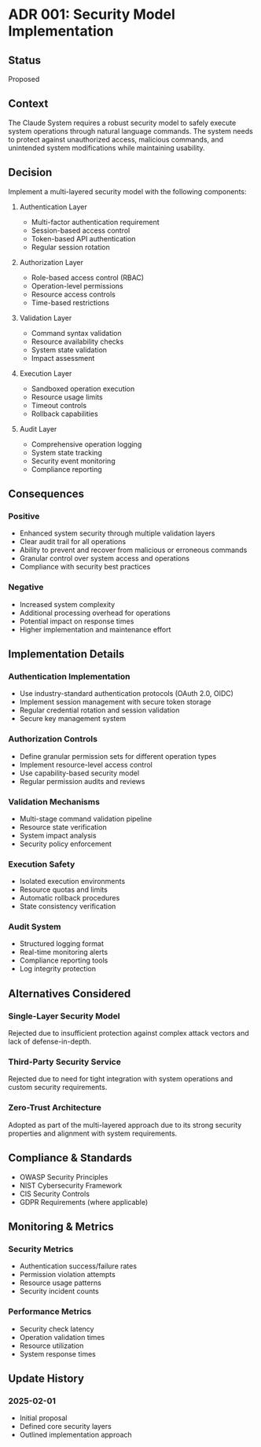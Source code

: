 # ADR 001: Security Model Implementation

## Status
Proposed

## Context
The Claude System requires a robust security model to safely execute system operations through natural language commands. The system needs to protect against unauthorized access, malicious commands, and unintended system modifications while maintaining usability.

## Decision
Implement a multi-layered security model with the following components:

1. Authentication Layer
   - Multi-factor authentication requirement
   - Session-based access control
   - Token-based API authentication
   - Regular session rotation

2. Authorization Layer
   - Role-based access control (RBAC)
   - Operation-level permissions
   - Resource access controls
   - Time-based restrictions

3. Validation Layer
   - Command syntax validation
   - Resource availability checks
   - System state validation
   - Impact assessment

4. Execution Layer
   - Sandboxed operation execution
   - Resource usage limits
   - Timeout controls
   - Rollback capabilities

5. Audit Layer
   - Comprehensive operation logging
   - System state tracking
   - Security event monitoring
   - Compliance reporting

## Consequences

### Positive
- Enhanced system security through multiple validation layers
- Clear audit trail for all operations
- Ability to prevent and recover from malicious or erroneous commands
- Granular control over system access and operations
- Compliance with security best practices

### Negative
- Increased system complexity
- Additional processing overhead for operations
- Potential impact on response times
- Higher implementation and maintenance effort

## Implementation Details

### Authentication Implementation
- Use industry-standard authentication protocols (OAuth 2.0, OIDC)
- Implement session management with secure token storage
- Regular credential rotation and session validation
- Secure key management system

### Authorization Controls
- Define granular permission sets for different operation types
- Implement resource-level access control
- Use capability-based security model
- Regular permission audits and reviews

### Validation Mechanisms
- Multi-stage command validation pipeline
- Resource state verification
- System impact analysis
- Security policy enforcement

### Execution Safety
- Isolated execution environments
- Resource quotas and limits
- Automatic rollback procedures
- State consistency verification

### Audit System
- Structured logging format
- Real-time monitoring alerts
- Compliance reporting tools
- Log integrity protection

## Alternatives Considered

### Single-Layer Security Model
Rejected due to insufficient protection against complex attack vectors and lack of defense-in-depth.

### Third-Party Security Service
Rejected due to need for tight integration with system operations and custom security requirements.

### Zero-Trust Architecture
Adopted as part of the multi-layered approach due to its strong security properties and alignment with system requirements.

## Compliance & Standards

- OWASP Security Principles
- NIST Cybersecurity Framework
- CIS Security Controls
- GDPR Requirements (where applicable)

## Monitoring & Metrics

### Security Metrics
- Authentication success/failure rates
- Permission violation attempts
- Resource usage patterns
- Security incident counts

### Performance Metrics
- Security check latency
- Operation validation times
- Resource utilization
- System response times

## Update History

### 2025-02-01
- Initial proposal
- Defined core security layers
- Outlined implementation approach